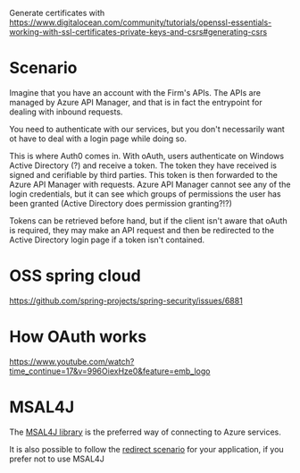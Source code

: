 Generate certificates with https://www.digitalocean.com/community/tutorials/openssl-essentials-working-with-ssl-certificates-private-keys-and-csrs#generating-csrs

# Scenario

Imagine that you have an account with the Firm's APIs.
The APIs are managed by Azure API Manager, and that is in fact the entrypoint for dealing with inbound requests.

You need to authenticate with our services, but you don't necessarily want ot have to deal with a login page while doing so.

This is where Auth0 comes in.
With oAuth, users authenticate on Windows Active Directory (?) and receive a token.
The token they have received is signed and cerifiable by third parties.
This token is then forwarded to the Azure API Manager with requests.
Azure API Manager cannot see any of the login credentials, but it can see which groups of permissions the user has been granted (Active Directory does permission granting?!?)

Tokens can be retrieved before hand, but if the client isn't aware that oAuth is required, they may make an API request and then be redirected to the Active Directory login page if a token isn't contained.


# OSS spring cloud
https://github.com/spring-projects/spring-security/issues/6881

# How OAuth works
https://www.youtube.com/watch?time_continue=17&v=996OiexHze0&feature=emb_logo

# MSAL4J

The [MSAL4J library](https://github.com/AzureAD/microsoft-authentication-library-for-java/wiki) is the preferred way of connecting to Azure services.

It is also possible to follow the [redirect scenario](https://docs.microsoft.com/en-us/azure/active-directory/develop/scenario-desktop-app-registration) for your application, if you prefer not to use MSAL4J

